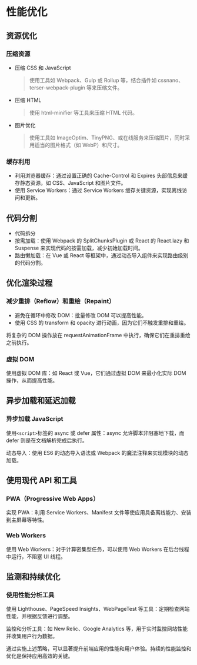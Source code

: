 # 性能优化

## 资源优化

### 压缩资源

- 压缩 CSS 和 JavaScript
  > 使用工具如 Webpack、Gulp 或 Rollup 等，结合插件如 cssnano、terser-webpack-plugin 等来压缩文件。
- 压缩 HTML
  > 使用 html-minifier 等工具来压缩 HTML 代码。
- 图片优化
  > 使用工具如 ImageOptim、TinyPNG、或在线服务来压缩图片，同时采用适当的图片格式（如 WebP）和尺寸。

### 缓存利用

- 利用浏览器缓存：通过设置正确的 Cache-Control 和 Expires 头部信息来缓存静态资源，如 CSS、JavaScript 和图片文件。
- 使用 Service Workers：通过 Service Workers 缓存关键资源，实现离线访问和更新。

## 代码分割

- 代码拆分
- 按需加载：使用 Webpack 的 SplitChunksPlugin 或 React 的 React.lazy 和 Suspense 来实现代码的按需加载，减少初始加载时间。
- 路由懒加载：在 Vue 或 React 等框架中，通过动态导入组件来实现路由级别的代码分割。

## 优化渲染过程

### 减少重排（Reflow）和重绘（Repaint）

- 避免在循环中修改 DOM：批量修改 DOM 可以提高性能。
- 使用 CSS 的 transform 和 opacity 进行动画，因为它们不触发重排和重绘。

将复杂的 DOM 操作放在 requestAnimationFrame 中执行，确保它们在重排重绘之前执行。

### 虚拟 DOM

使用虚拟 DOM 库：如 React 或 Vue，它们通过虚拟 DOM 来最小化实际 DOM 操作，从而提高性能。

## 异步加载和延迟加载

### 异步加载 JavaScript

使用`<script>`标签的 async 或 defer 属性：async 允许脚本非阻塞地下载，而 defer 则是在文档解析完成后执行。

动态导入：使用 ES6 的动态导入语法或 Webpack 的魔法注释来实现模块的动态加载。

## 使用现代 API 和工具

### PWA（Progressive Web Apps）

实现 PWA：利用 Service Workers、Manifest 文件等使应用具备离线能力、安装到主屏幕等特性。

### Web Workers

使用 Web Workers：对于计算密集型任务，可以使用 Web Workers 在后台线程中运行，不阻塞 UI 线程。

## 监测和持续优化

### 使用性能分析工具

使用 Lighthouse、PageSpeed Insights、WebPageTest 等工具：定期检查网站性能，并根据反馈进行调整。

监控和分析工具：如 New Relic、Google Analytics 等，用于实时监控网站性能并收集用户行为数据。

通过实施上述策略，可以显著提升前端应用的性能和用户体验。持续的性能监控和优化是保持应用高效的关键。

